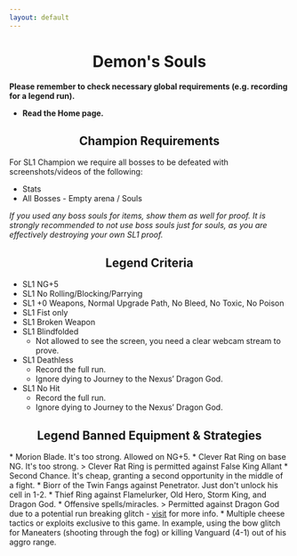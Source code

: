 ```yaml
---
layout: default
---
```


<h1 style="text-align: center;"> Demon's Souls </h1>

**Please remember to check necessary global requirements (e.g. recording for a legend run).** 

 - **Read the Home page.**

<h2 style="text-align: center;"> Champion Requirements </h2>
For SL1 Champion we require all bosses to be defeated with screenshots/videos of the following:

* Stats
* All Bosses - Empty arena / Souls

_If you used any boss souls for items, show them as well for proof. It is strongly recommended to not use boss souls just for souls, as you are effectively destroying your own SL1 proof._

<h2 style="text-align: center;"> Legend Criteria </h2>

- SL1 NG+5
- SL1 No Rolling/Blocking/Parrying
- SL1 +0 Weapons, Normal Upgrade Path, No Bleed, No Toxic, No Poison
- SL1 Fist only
- SL1 Broken Weapon
- SL1 Blindfolded
  - Not allowed to see the screen, you need a clear webcam stream to prove. 
- SL1 Deathless
  - Record the full run. 
  - Ignore dying to Journey to the Nexus’ Dragon God. 
- SL1 No Hit
  - Record the full run. 
  - Ignore dying to Journey to the Nexus’ Dragon God.


<h2 style="text-align: center;"> Legend Banned Equipment & Strategies </h2>
* Morion Blade. It's too strong. Allowed on NG+5.
* Clever Rat Ring on base NG. It's too strong.
 > Clever Rat Ring is permitted against False King Allant
* Second Chance. It's cheap, granting a second opportunity in the middle of a fight.
* Biorr of the Twin Fangs against Penetrator. Just don't unlock his cell in 1-2.
* Thief Ring against Flamelurker, Old Hero, Storm King, and Dragon God.
* Offensive spells/miracles.
 > Permitted against Dragon God due to a potential run breaking glitch - <a href="http://demonssouls.wikidot.com/walk2-3-boss">visit</a> for more info.
* Multiple cheese tactics or exploits exclusive to this game. In example, using the bow glitch for Maneaters (shooting through the fog) or killing Vanguard (4-1) out of his aggro range.

